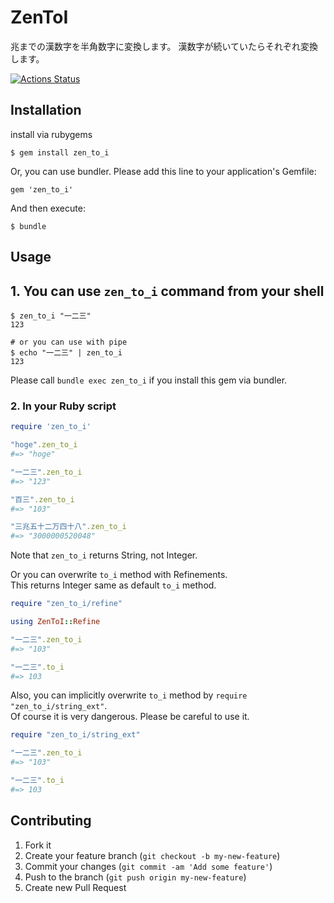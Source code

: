 # ZenToI
兆までの漢数字を半角数字に変換します。
漢数字が続いていたらそれぞれ変換します。

[![Actions Status](https://github.com/yoshitsugu/zen_to_i/workflows/test/badge.svg)](https://github.com/yoshitsugu/zen_to_i/actions)

## Installation

install via rubygems

    $ gem install zen_to_i

Or, you can use bundler. Please add this line to your application's Gemfile:

```ruby:Gemfile
gem 'zen_to_i'
```

And then execute:

    $ bundle

## Usage

## 1. You can use `zen_to_i` command from your shell

    $ zen_to_i "一二三"
    123

    # or you can use with pipe
    $ echo "一二三" | zen_to_i
    123

Please call `bundle exec zen_to_i` if you install this gem via bundler.

### 2. In your Ruby script

```ruby
require 'zen_to_i'

"hoge".zen_to_i
#=> "hoge"

"一二三".zen_to_i
#=> "123"

"百三".zen_to_i
#=> "103"

"三兆五十二万四十八".zen_to_i
#=> "3000000520048"
```
Note that `zen_to_i` returns String, not Integer.  
  
Or you can overwrite `to_i` method with Refinements.  
This returns Integer same as default `to_i` method.

```ruby
require "zen_to_i/refine"

using ZenToI::Refine

"一二三".zen_to_i
#=> "103"

"一二三".to_i
#=> 103
```

Also, you can implicitly overwrite `to_i` method by `require "zen_to_i/string_ext"`.  
Of course it is very dangerous. Please be careful to use it.

```ruby
require "zen_to_i/string_ext"

"一二三".zen_to_i
#=> "103"

"一二三".to_i
#=> 103
```


## Contributing

1. Fork it
2. Create your feature branch (`git checkout -b my-new-feature`)
3. Commit your changes (`git commit -am 'Add some feature'`)
4. Push to the branch (`git push origin my-new-feature`)
5. Create new Pull Request
